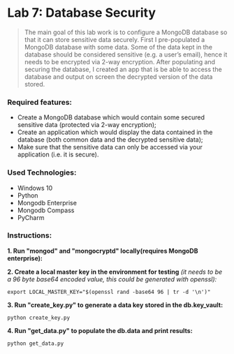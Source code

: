 # Lab 7: Database Security

>The main goal of this lab work is to configure a MongoDB database so that it can store sensitive data securely.
First I pre-populated a MongoDB database with some data. Some of the data kept in the database should be considered 
sensitive (e.g. a user’s email), hence it needs to be encrypted via 2-way encryption. After populating and 
securing the database, I created an app that is be able to access the database and output on screen the 
decrypted version of the data stored.

### Required features:

- Create a MongoDB database which would contain some secured sensitive data (protected
via 2-way encryption);
- Create an application which would display the data contained in the database (both
common data and the decrypted sensitive data);
- Make sure that the sensitive data can only be accessed via your application (i.e. it is
secure).


### Used Technologies:

- Windows 10 
- Python
- Mongodb Enterprise
- Mongodb Compass
- PyCharm


### Instructions:
**1. Run "mongod" and "mongocryptd" locally(requires MongoDB enterprise):**

**2. Create a local master key in the environment for testing**
*(it needs to be a 96 byte base64 encoded value, this could be generated with openssl):*

```
export LOCAL_MASTER_KEY="$(openssl rand -base64 96 | tr -d '\n')"
```

**3. Run "create_key.py" to generate a data key stored in the db.key_vault:**
```
python create_key.py
```

**4. Run "get_data.py" to populate the db.data and print results:**
```
python get_data.py
```
